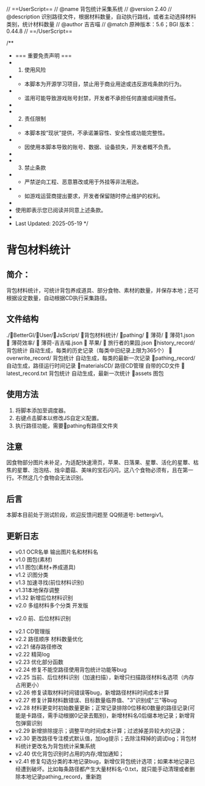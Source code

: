 // ==UserScript==
// @name         背包统计采集系统
// @version      2.40
// @description  识别路径文件，根据材料数量，自动执行路线，或者主动选择材料类别，统计材料数量
// @author       吉吉喵
// @match        原神版本：5.6；BGI 版本：0.44.8
// ==/UserScript==

/**
 * === 重要免责声明 ===
 * 1. 使用风险
 *    - 本脚本为开源学习项目，禁止用于商业用途或违反游戏条款的行为。
 *    - 滥用可能导致游戏账号封禁，开发者不承担任何直接或间接责任。
 *
 * 2. 责任限制
 *    - 本脚本按“现状”提供，不承诺兼容性、安全性或功能完整性。
 *    - 因使用本脚本导致的账号、数据、设备损失，开发者概不负责。
 *
 * 3. 禁止条款
 *    - 严禁逆向工程、恶意篡改或用于外挂等非法用途。
 *    - 如游戏运营商提出要求，开发者保留随时停止维护的权利。
 *
 * 使用即表示您已阅读并同意上述条款。
 *
 * Last Updated: 2025-05-19
 */
# 背包材料统计

## 简介：
背包材料统计，可统计背包养成道具、部分食物、素材的数量，并保存本地；还可根据设定数量，自动根据CD执行采集路径。

## 文件结构

./📁BetterGI/📁User/📁JsScript/
📁背包材料统计/
    📁pathing/
        📁 薄荷/
            📄 薄荷1.json
            📁 薄荷效率/
                📄 薄荷-吉吉喵.json
        📁 苹果/
            📄 旅行者的果园.json
    📁history_record/ 背包统计 自动生成，每类的历史记录（每类中旧纪录上限为365个）
    📁overwrite_record/ 背包统计 自动生成，每类的最新一次记录
    📁pathing_record/ 自动生成，路径运行时间记录
    📁materialsCD/ 路径CD管理 自带的CD文件
    📄 latest_record.txt 背包统计 自动生成，最新一次统计
    📁assets 图包

## 使用方法
1. 将脚本添加至调度器。
2. 右键点击脚本以修改JS自定义配置。
3. 执行路径功能，需要📁pathing有路径文件夹

## 注意
因食物部分图片未补足，为适配快速滑页，苹果、日落果、星蕈、活化的星蕈、枯焦的星蕈、泡泡桔、烛伞蘑菇、美味的宝石闪闪，这八个食物必须有，且在第一行。不然这几个食物会无法识别。

## 后言
本脚本目前处于测试阶段，欢迎反馈问题至 QQ频道号: bettergiv1。

## 更新日志
+ v0.1 OCR名单 输出图片名和材料名
+ v1.0 图包(素材)
+ v1.1 图包(素材+养成道具)
+ v1.2 识图分类
+ v1.3 加速寻找(前位材料识别)
+ v1.31本地保存调整
+ v1.32 新增后位材料识别
+ v2.0 多组材料多个分类 开发版 
- v2.0 前、后位材料识别
+ v2.1 CD管理版
+ v2.2 路径顺序 材料数量优化
+ v2.21 储存路径修改
+ v2.22 精简log
+ v2.23 优化部分函数
+ v2.24 修复不能空路径使用背包统计功能等bug
+ v2.25 当前、后位材料识别（加速扫描），新增只扫描路径材料名选项（内存占用更小）
+ v2.26 修复读取材料时间错误等bug，新增路径材料时间成本计算
+ v2.27 修复计算材料数错误、目标数量临界值、"3"识别成"三"等bug
+ v2.28 材料更变时初始数量更新；正常记录排除0位移和0数量的路径记录(可能是卡路径，需手动根据0记录去甄别)，新增材料名0后缀本地记录；新增背包弹窗识别
+ v2.29 新增排除提示；调整平均时间成本计算；过滤掉差异较大的记录；
+ v2.30 更改路径专注模式默认值，加log提示；去除注释掉的调试log；背包材料统计更改名为背包统计采集系统
+ v2.40 优化背包识别时占用的内存;增加通知；
+ v2.41 修复勾选分类的本地记录bug，新增仅背包统计选项；如果本地记录已经遭到破坏。比如每条路径都产生大量材料名-0.txt，就只能手动清理或者删除本地记录pathing_record，重新跑
